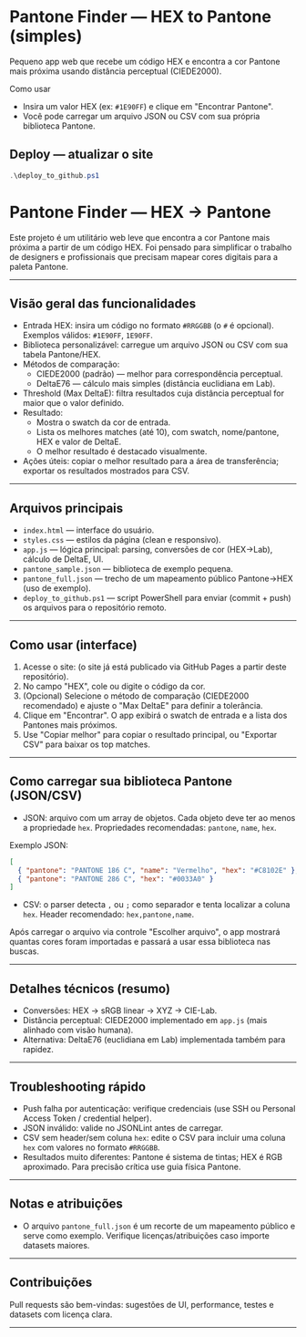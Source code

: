 # Pantone Finder — HEX to Pantone (simples)

Pequeno app web que recebe um código HEX e encontra a cor Pantone mais próxima usando distância perceptual (CIEDE2000).

Como usar

- Insira um valor HEX (ex: `#1E90FF`) e clique em "Encontrar Pantone".
- Você pode carregar um arquivo JSON ou CSV com sua própria biblioteca Pantone.

## Deploy — atualizar o site

```powershell
.\deploy_to_github.ps1
```

# Pantone Finder — HEX → Pantone

Este projeto é um utilitário web leve que encontra a cor Pantone mais próxima a partir de um código HEX. Foi pensado para simplificar o trabalho de designers e profissionais que precisam mapear cores digitais para a paleta Pantone.

---

## Visão geral das funcionalidades

- Entrada HEX: insira um código no formato `#RRGGBB` (o `#` é opcional). Exemplos válidos: `#1E90FF`, `1E90FF`.
- Biblioteca personalizável: carregue um arquivo JSON ou CSV com sua tabela Pantone/HEX.
- Métodos de comparação:
  - CIEDE2000 (padrão) — melhor para correspondência perceptual.
  - DeltaE76 — cálculo mais simples (distância euclidiana em Lab).
- Threshold (Max DeltaE): filtra resultados cuja distância perceptual for maior que o valor definido.
- Resultado:
  - Mostra o swatch da cor de entrada.
  - Lista os melhores matches (até 10), com swatch, nome/pantone, HEX e valor de DeltaE.
  - O melhor resultado é destacado visualmente.
- Ações úteis: copiar o melhor resultado para a área de transferência; exportar os resultados mostrados para CSV.

---

## Arquivos principais

- `index.html` — interface do usuário.
- `styles.css` — estilos da página (clean e responsivo).
- `app.js` — lógica principal: parsing, conversões de cor (HEX→Lab), cálculo de DeltaE, UI.
- `pantone_sample.json` — biblioteca de exemplo pequena.
- `pantone_full.json` — trecho de um mapeamento público Pantone→HEX (uso de exemplo).
- `deploy_to_github.ps1` — script PowerShell para enviar (commit + push) os arquivos para o repositório remoto.

---

## Como usar (interface)

1. Acesse o site: (o site já está publicado via GitHub Pages a partir deste repositório).
2. No campo "HEX", cole ou digite o código da cor.
3. (Opcional) Selecione o método de comparação (CIEDE2000 recomendado) e ajuste o "Max DeltaE" para definir a tolerância.
4. Clique em "Encontrar". O app exibirá o swatch de entrada e a lista dos Pantones mais próximos.
5. Use "Copiar melhor" para copiar o resultado principal, ou "Exportar CSV" para baixar os top matches.

---

## Como carregar sua biblioteca Pantone (JSON/CSV)

- JSON: arquivo com um array de objetos. Cada objeto deve ter ao menos a propriedade `hex`. Propriedades recomendadas: `pantone`, `name`, `hex`.

Exemplo JSON:

```json
[
  { "pantone": "PANTONE 186 C", "name": "Vermelho", "hex": "#C8102E" },
  { "pantone": "PANTONE 286 C", "hex": "#0033A0" }
]
```

- CSV: o parser detecta `,` ou `;` como separador e tenta localizar a coluna `hex`. Header recomendado: `hex,pantone,name`.

Após carregar o arquivo via controle "Escolher arquivo", o app mostrará quantas cores foram importadas e passará a usar essa biblioteca nas buscas.

---

## Detalhes técnicos (resumo)

- Conversões: HEX → sRGB linear → XYZ → CIE-Lab.
- Distância perceptual: CIEDE2000 implementado em `app.js` (mais alinhado com visão humana).
- Alternativa: DeltaE76 (euclidiana em Lab) implementada também para rapidez.

---

## Troubleshooting rápido

- Push falha por autenticação: verifique credenciais (use SSH ou Personal Access Token / credential helper).
- JSON inválido: valide no JSONLint antes de carregar.
- CSV sem header/sem coluna `hex`: edite o CSV para incluir uma coluna `hex` com valores no formato `#RRGGBB`.
- Resultados muito diferentes: Pantone é sistema de tintas; HEX é RGB aproximado. Para precisão crítica use guia física Pantone.

---

## Notas e atribuições

- O arquivo `pantone_full.json` é um recorte de um mapeamento público e serve como exemplo. Verifique licenças/atribuições caso importe datasets maiores.

---

## Contribuições

Pull requests são bem-vindas: sugestões de UI, performance, testes e datasets com licença clara.

---
